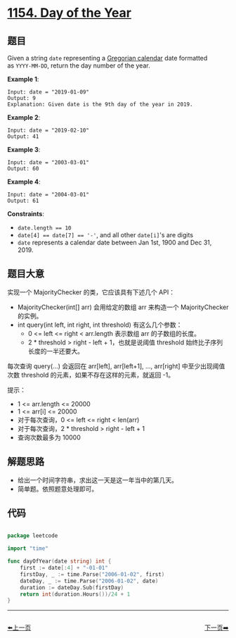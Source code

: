 # [1154. Day of the Year](https://leetcode.com/problems/day-of-the-year/)


## 题目

Given a string `date` representing a [Gregorian calendar](https://en.wikipedia.org/wiki/Gregorian_calendar) date formatted as `YYYY-MM-DD`, return the day number of the year.

**Example 1**:

    Input: date = "2019-01-09"
    Output: 9
    Explanation: Given date is the 9th day of the year in 2019.

**Example 2**:

    Input: date = "2019-02-10"
    Output: 41

**Example 3**:

    Input: date = "2003-03-01"
    Output: 60

**Example 4**:

    Input: date = "2004-03-01"
    Output: 61

**Constraints**:

- `date.length == 10`
- `date[4] == date[7] == '-'`, and all other `date[i]`'s are digits
- `date` represents a calendar date between Jan 1st, 1900 and Dec 31, 2019.

## 题目大意


实现一个 MajorityChecker 的类，它应该具有下述几个 API：

- MajorityChecker(int[] arr) 会用给定的数组 arr 来构造一个 MajorityChecker 的实例。
- int query(int left, int right, int threshold) 有这么几个参数：  
	- 0 <= left <= right < arr.length 表示数组 arr 的子数组的长度。
	- 2 * threshold > right - left + 1，也就是说阈值 threshold 始终比子序列长度的一半还要大。

每次查询 query(...) 会返回在 arr[left], arr[left+1], ..., arr[right] 中至少出现阈值次数 threshold 的元素，如果不存在这样的元素，就返回 -1。

提示：

- 1 <= arr.length <= 20000
- 1 <= arr[i] <= 20000
- 对于每次查询，0 <= left <= right < len(arr)
- 对于每次查询，2 * threshold > right - left + 1
- 查询次数最多为 10000





## 解题思路

- 给出一个时间字符串，求出这一天是这一年当中的第几天。
- 简单题。依照题意处理即可。


## 代码

```go

package leetcode

import "time"

func dayOfYear(date string) int {
	first := date[:4] + "-01-01"
	firstDay, _ := time.Parse("2006-01-02", first)
	dateDay, _ := time.Parse("2006-01-02", date)
	duration := dateDay.Sub(firstDay)
	return int(duration.Hours())/24 + 1
}

```


----------------------------------------------
<div style="display: flex;justify-content: space-between;align-items: center;">
<p><a href="https://books.halfrost.com/leetcode/ChapterFour/1145.Binary-Tree-Coloring-Game/">⬅️上一页</a></p>
<p><a href="https://books.halfrost.com/leetcode/ChapterFour/1157.Online-Majority-Element-In-Subarray/">下一页➡️</a></p>
</div>
